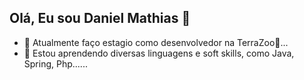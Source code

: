 ## Olá, Eu sou Daniel Mathias 👋


- 🔭 Atualmente faço estagio como desenvolvedor na TerraZoo🐾...
- 🌱 Estou aprendendo diversas linguagens e soft skills, como Java, Spring, Php......
